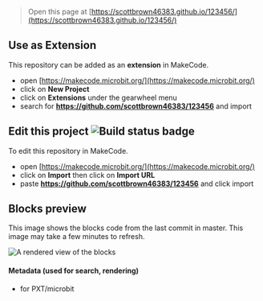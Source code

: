 
> Open this page at [https://scottbrown46383.github.io/123456/](https://scottbrown46383.github.io/123456/)

## Use as Extension

This repository can be added as an **extension** in MakeCode.

* open [https://makecode.microbit.org/](https://makecode.microbit.org/)
* click on **New Project**
* click on **Extensions** under the gearwheel menu
* search for **https://github.com/scottbrown46383/123456** and import

## Edit this project ![Build status badge](https://github.com/scottbrown46383/123456/workflows/MakeCode/badge.svg)

To edit this repository in MakeCode.

* open [https://makecode.microbit.org/](https://makecode.microbit.org/)
* click on **Import** then click on **Import URL**
* paste **https://github.com/scottbrown46383/123456** and click import

## Blocks preview

This image shows the blocks code from the last commit in master.
This image may take a few minutes to refresh.

![A rendered view of the blocks](https://github.com/scottbrown46383/123456/raw/master/.github/makecode/blocks.png)

#### Metadata (used for search, rendering)

* for PXT/microbit
<script src="https://makecode.com/gh-pages-embed.js"></script><script>makeCodeRender("{{ site.makecode.home_url }}", "{{ site.github.owner_name }}/{{ site.github.repository_name }}");</script>
